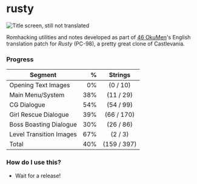 # rusty
![Title screen, still not translated](http://46okumen.com/wp-content/uploads/2016/11/rusty_02.png)

Romhacking utilities and notes developed as part of [46 OkuMen](http://46okumen.com/)'s English translation patch for *Rusty* (PC-98), a pretty great clone of Castlevania.

### Progress
| Segment                 | %    | Strings     | 
| ------------------------|-----:|:-----------:|
| Opening Text Images     |  0%  |  (0 / 10)   |
| Main Menu/System        | 38%  | (11 / 29)   |
| CG Dialogue             | 54%  | (54 / 99)   |
| Girl Rescue Dialogue    | 39%  | (66 / 170)  |
| Boss Boasting Dialogue  | 30%  | (26 / 86)   |
| Level Transition Images | 67%  |  (2 / 3)    |
| Total                   | 40%  |(159 / 397)  |


### How do I use this?
* Wait for a release!
